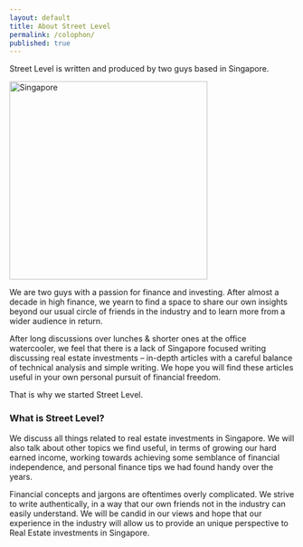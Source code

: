 ```yaml
---
layout: default
title: About Street Level
permalink: /colophon/
published: true
---
```

Street Level is written and produced by two guys based in Singapore.

<img src="{{ site.url }}/assets/Singapore_in_black_and_white_(7701836058).jpg" alt="Singapore" style="width: 350px;"/>

We are two guys with a passion for finance and investing. After almost a decade in high finance, we yearn to find a space to share our own insights beyond our usual circle of friends in the industry and to learn more from a wider audience in return.

After long discussions over lunches & shorter ones at the office watercooler, we feel that there is a lack of Singapore focused writing discussing real estate investments – in-depth articles with a careful balance of technical analysis and simple writing. We hope you will find these articles useful in your own personal pursuit of financial freedom.

That is why we started Street Level.

<h3>What is Street Level?</h3>

We discuss all things related to real estate investments in Singapore. We will also talk about other topics we find useful, in terms of growing our hard earned income, working towards achieving some semblance of financial independence, and personal finance tips we had found handy over the years.

Financial concepts and jargons are oftentimes overly complicated. We strive to write authentically, in a way that our own friends not in the industry can easily understand. We will be candid in our views and hope that our experience in the industry will allow us to provide an unique perspective to Real Estate investments in Singapore.
